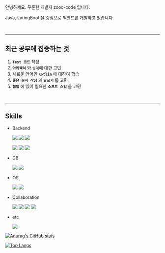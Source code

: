 
안녕하세요. 꾸준한 개발자 zooo-code 입니다.

Java, springBoot 을 중심으로 백엔드를 개발하고 있습니다.

<br>

---

## 최근 공부에 집중하는 것 

  1. **`Test 코드`** 작성
  2. **`아키텍처`** 와 `설계`에 대한 고민
  3. 새로운 언어인 **`Kotlin`** 에 대하여 학습
  4. **`좋은 문서 작성`** 과 **`글쓰기`** 를 고민
  5. **`협업`** 에 있어 필요한 **`소프트 스킬`** 을 고민

<br>

---

## Skills

- Backend
  
  <img src="https://img.shields.io/badge/Spring-6DB33F?style=&logo=spring&logoColor=white"/></a>
  <img src="https://img.shields.io/badge/Springboot-6DB33F?style=&logo=springboot&logoColor=white"/></a>
  <img src="https://img.shields.io/badge/Java-007396?style=&logo=openjdk&logoColor=white"/></a>

  <img src="https://img.shields.io/badge/Kotlin-7F52FF?style=&logo=kotlin&logoColor=white"/></a>
  <img src="https://img.shields.io/badge/Apache Tomcat-F8DC75?style=&logo=apachetomcat&logoColor=black"/></a>
  <img src="https://img.shields.io/badge/JPA-2496ED?style=&logo=jpa&logoColor=black"/></a>


- DB

  <img src="https://img.shields.io/badge/mysql-4479A1?style=&logo=mysql&logoColor=white"/></a>
  <img src="https://img.shields.io/badge/mariadb-003545?style=&logo=mariadb&logoColor=white"/></a>


- OS

  <img src="https://img.shields.io/badge/Rocky Linux-10B981?style=&logo=rockylinux&logoColor=white"/>

  <img src="https://img.shields.io/badge/Ubuntu-E95420?style=&logo=ubuntu&logoColor=white"/>
  

- Collaboration

  <img src="https://img.shields.io/badge/Notion-000000?style=&logo=notion&logoColor=white"/>
  <img src="https://img.shields.io/badge/Jira-0052CC?style=&logo=jira&logoColor=white"/>
  <img src="https://img.shields.io/badge/Confluence-172B4D?style=&logo=confluence&logoColor=white"/>
  <img src="https://img.shields.io/badge/Slack-4A154B?style=&logo=slack&logoColor=white"/>

- etc

  <img src="https://img.shields.io/badge/Docker-2496ED?style=&logo=docker&logoColor=white"/>
  
  
[![Anurag's GitHub stats](https://github-readme-stats.vercel.app/api?username=zooo-code)](https://github.com/anuraghazra/github-readme-stats)

[![Top Langs](https://github-readme-stats.vercel.app/api/top-langs/?username=zooo-code)](https://github.com/anuraghazra/github-readme-stats)


